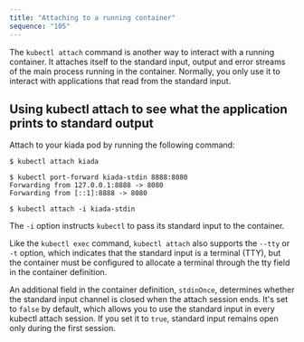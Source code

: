 ```yaml
---
title: "Attaching to a running container"
sequence: "105"
---
```


The `kubectl attach` command is another way to interact with a running container.
It attaches itself to the standard input, output and error streams of
the main process running in the container.
Normally, you only use it to interact with applications that read from the standard input.

## Using kubectl attach to see what the application prints to standard output

Attach to your kiada pod by running the following command:

```text
$ kubectl attach kiada
```

```text
$ kubectl port-forward kiada-stdin 8888:8080
Forwarding from 127.0.0.1:8888 -> 8080
Forwarding from [::1]:8888 -> 8080
```

```text
$ kubectl attach -i kiada-stdin
```

The `-i` option instructs `kubectl` to pass its standard input to the container.

Like the `kubectl exec` command, `kubectl attach` also supports the `--tty` or `-t` option,
which indicates that the standard input is a terminal (TTY),
but the container must be configured to allocate a terminal through the tty field in the container definition.

An additional field in the container definition, `stdinOnce`,
determines whether the standard input channel is closed when the attach session ends.
It's set to `false` by default, which allows you to use the standard input in every kubectl attach session.
If you set it to `true`, standard input remains open only during the first session.

